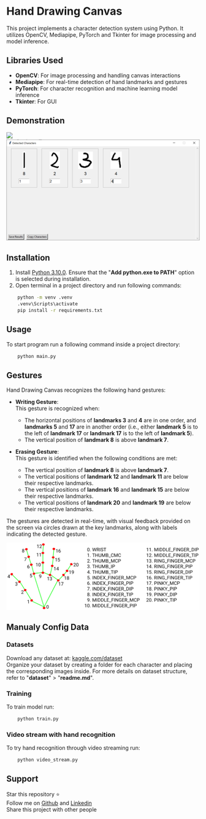 # Hand Drawing Canvas

This project implements a character detection system using Python. It utilizes OpenCV, Mediapipe, PyTorch and Tkinter for image processing and model inference.

## Libraries Used

- **OpenCV**: For image processing and handling canvas interactions
- **Mediapipe**: For real-time detection of hand landmarks and gestures
- **PyTorch**: For character recognition and machine learning model inference
- **Tkinter**: For GUI

## Demonstration

![](demonstration/main_screen.gif)
![](demonstration/detect_screen.png)

## Installation

1. Install [Python 3.10.0](https://www.python.org/downloads/release/python-3100/). Ensure that the "**Add python.exe to PATH**" option is selected during installation. 
2. Open terminal in a project directory and run following commands:
```bash
    python -m venv .venv
    .venv\Scripts\activate
    pip install -r requirements.txt
```

## Usage

To start program run a following command inside a project directory:
```bash
    python main.py 
```

## Gestures

Hand Drawing Canvas recognizes the following hand gestures:

- **Writing Gesture**:  
  This gesture is recognized when:
  - The horizontal positions of **landmarks 3** and **4** are in one order, and **landmarks 5** and **17** are in another order (i.e., either **landmark 5** is to the left of **landmark 17** or **landmark 17** is to the left of **landmark 5**).
  - The vertical position of **landmark 8** is above **landmark 7**.

- **Erasing Gesture**:  
  This gesture is identified when the following conditions are met:
  - The vertical position of **landmark 8** is above **landmark 7**.
  - The vertical positions of **landmark 12** and **landmark 11** are below their respective landmarks.
  - The vertical positions of **landmark 16** and **landmark 15** are below their respective landmarks.
  - The vertical positions of **landmark 20** and **landmark 19** are below their respective landmarks.

The gestures are detected in real-time, with visual feedback provided on the screen via circles drawn at the key landmarks, along with labels indicating the detected gesture.  

![](landmarks.png)  

## Manualy Config Data

### Datasets
Download any dataset at: [kaggle.com/dataset](https://www.kaggle.com/datasets)  
Organize your dataset by creating a folder for each character and placing the corresponding images inside. For more details on dataset structure, refer to "**dataset**" > "**readme.md**".

### Training
To train model run:
```bash
    python train.py
```

### Video stream with hand recognition
To try hand recognition through video streaming run:
```bash
    python video_stream.py
```

## Support

Star this repository :star:  
Follow me on [Github](https://github.com/ikbalcaus) and [Linkedin](https://www.linkedin.com/in/ikbalcaus/)  
Share this project with other people
